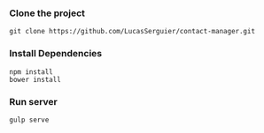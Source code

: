 ### Clone the project

```
git clone https://github.com/LucasSerguier/contact-manager.git
```

### Install Dependencies

```
npm install
bower install
```

### Run server

```
gulp serve

```
